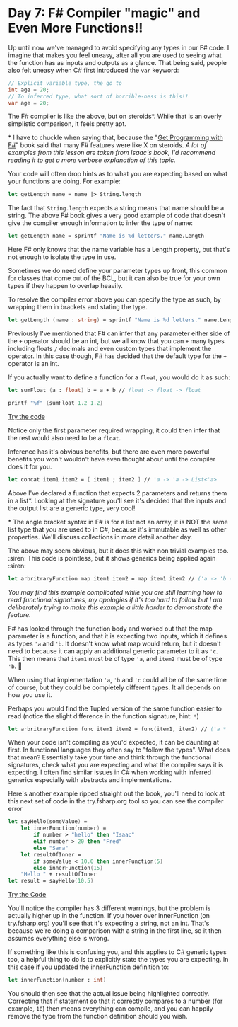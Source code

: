 # Day 7: F# Compiler "magic" and Even More Functions!!

Up until now we've managed to avoid specifying any types in our F# code. I imagine that makes you feel uneasy, after all you are used to seeing what the function has as inputs and outputs as a glance.
That being said, people also felt uneasy when C# first introduced the `var` keyword:

```csharp
// Explicit variable type, the go to
int age = 20;
// To inferred type, what sort of horrible-ness is this!!
var age = 20;
```

The F# compiler is like the above, but on steroids*. While that is an overly simplistic comparison, it feels pretty apt.

\* I have to chuckle when saying that, because the "[Get Programming with F#](https://www.manning.com/books/get-programming-with-f-sharp)" book said that many F# features were like X on steroids. *A lot of examples from this lesson are taken from Isaac's book, I'd recommend reading it to get a more verbose explanation of this topic.*

Your code will often drop hints as to what you are expecting based on what your functions are doing. For example:

```fsharp
let getLength name = name |> String.length
```

The fact that `String.length` expects a string means that name should be a string.
The above F# book gives a very good example of code that doesn't give the compiler enough information to infer the type of name:

```fsharp
let getLength name = sprintf "Name is %d letters." name.Length
```

Here F# only knows that the name variable has a Length property, but that's not enough to isolate the type in use.

Sometimes we do need define your parameter types up front, this common for classes that come out of the BCL, but it can also be true for your own types if they happen to overlap heavily.

To resolve the compiler error above you can specify the type as such, by wrapping them in brackets and stating the type.

```fsharp
let getLength (name : string) = sprintf "Name is %d letters." name.Length
```

Previously I've mentioned that F# can infer that any parameter either side of the `+` operator should be an int, but we all know that you can `+` many types including floats `/` decimals and even custom types that implement the operator. In this case though, F# has decided that the default type for the `+` operator is an int.

If you actually want to define a function for a `float`, you would do it as such:

```fsharp
let sumFloat (a : float) b = a + b // float -> float -> float

printf "%f" (sumFloat 1.2 1.2)
```
[Try the code](https://try.fsharp.org/#?code=DYUwLgBAzgrgtgMWAewIaQBSogLggMxXQEoIAjCAXgmwGpyBYAKGYAcAnASwDsx8IARAFJ8AiBliIikAIwA6AEwR5C4kA&html=DwCwLgtgNgfAsAKAAQqaApgQwCb2ag4CdMTJcMABwFp0BHAVwEsA3AXgCIBhAewDsw6AdQAqAT0roOSAMb9BAzoIAeYAPThoAbhkhMAJwDOJNgzAAzagA4OeQhqy5EhAEY9sYu6mBq3HvD6asEA&css=Q)

Notice only the first parameter required wrapping, it could then infer that the rest would also need to be a `float`.

Inference has it's obvious benefits, but there are even more powerful benefits you won't wouldn't have even thought about until the compiler does it for you.

```fsharp
let concat item1 item2 = [ item1 ; item2 ] // 'a -> 'a -> List<'a>
```

Above I've declared a function that expects 2 parameters and returns them in a list*. Looking at the signature you'll see it's decided that the inputs and the output list are a generic type, very cool!

\* The angle bracket syntax in F# is for a list not an array, it is NOT the same list type that you are used to in C#, because it's immutable as well as other properties. We'll discuss collections in more detail another day.

The above may seem obvious, but it does this with non trivial examples too. :siren: This code is pointless, but it shows generics being applied again :siren:

```fsharp
let arbritraryFunction map item1 item2 = map item1 item2 // ('a -> 'b -> 'c) -> 'a -> 'b -> 'c
```

_You may find this example complicated while you are still learning how to read functional signatures, my apologies if it's too hard to follow but I am deliberately trying to make this example a little harder to demonstrate the feature._

F# has looked through the function body and worked out that the map parameter is a function, and that it is expecting two inputs, which it defines as types `'a` and `'b`. It doesn't know what map would return, but it doesn't need to because it can apply an additional generic parameter to it as `'c`. This then means that `item1` must be of type `'a`, and `item2` must be of type `'b`. 🤯

When using that implementation `'a`, `'b` and `'c` could all be of the same time of course, but they could be completely different types. It all depends on how you use it.

Perhaps you would find the Tupled version of the same function easier to read (notice the slight difference in the function signature, hint: `*`)

```fsharp
let arbritraryFunction func item1 item2 = func(item1, item2) // ('a * 'b -> 'c) -> 'a -> 'b -> 'c
```

When your code isn't compiling as you'd expected, it can be daunting at first. In functional languages they often say to "follow the types". What does that mean? Essentially take your time and think through the functional signatures, check what you are expecting and what the compiler says it is expecting. I often find similar issues in C# when working with inferred generics especially with abstracts and implementations.

Here's another example ripped straight out the book, you'll need to look at this next set of code in the try.fsharp.org tool so you can see the compiler error

```fsharp
let sayHello(someValue) =
    let innerFunction(number) =
        if number > "hello" then "Isaac"
        elif number > 20 then "Fred"
        else "Sara"
    let resultOfInner =
        if someValue < 10.0 then innerFunction(5)
        else innerFunction(15)
    "Hello " + resultOfInner
let result = sayHello(10.5)
```
[Try the Code](https://try.fsharp.org/#?code=DYUwLgBAzghgngCRMYB7AFFVBbEA1GYAVxAEoIBeAWACgJ6JRIBLAO1ZACcAxI1gYzDNUrdKyLYARl3LU6DBcwBmEcVK4QAfBABEAC2RodEMAda6AkrBj8dtBQuTLVE6Zy0QATAAYTZ3dycIAAmdvIOEMhQILoAyjCcMGH2DEwQQVBEwGAA8koW7BpyEfTOWLgExDEAPBAAjN4AdL6mIOZsHDx8gsKiAKykKRFRMR1cvAJCIuh1A7RDukgoqLoQANTpIJnZeQWd8zRpGVmQFNDwS2gzTQNAA&html=DwCwLgtgNgfAsAKAAQqaApgQwCb2ag4CdMTJcMABwFp0BHAVwEsA3AXgCIBhAewDsw6AdQAqAT0roOSAMb9BAzoIAeYAPThoAbhkhMAJwDOJNgzAAzagA4OeQhqy5EhAEY9sYu6mBq3HvD6asEA&css=Q)

You'll notice the compiler has 3 different warnings, but the problem is actually higher up in the function. If you hover over innerFunction (on try.fsharp.org) you'll see that it's expecting a string, not an int. That's because we're doing a comparison with a string in the first line, so it then assumes everything else is wrong.

If something like this is confusing you, and this applies to C# generic types too, a helpful thing to do is to explicitly state the types you are expecting. In this case if you updated the innerFunction definition to:
```fsharp
let innerFunction(number : int)
```
You should then see that the actual issue being highlighted correctly. Correcting that if statement so that it correctly compares to a number (for example, `10`) then means everything can compile, and you can happily remove the type from the function definition should you wish.
